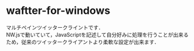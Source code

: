 # waftter-for-windows
マルチペインツイッタークライントです．  
NW.jsで動いていて，JavaScriptを記述して自分好みに処理を行うことが出来るため，従来のツイッタークライアントより柔軟な設定が出来ます．  

